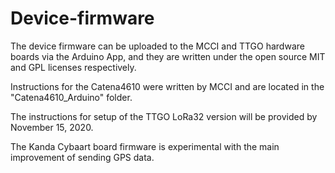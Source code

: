 # Device-firmware

The device firmware can be uploaded to the MCCI and TTGO hardware boards via the Arduino App, and they are written under the open source MIT and GPL licenses respectively.

Instructions for the Catena4610 were written by MCCI and are located in the "Catena4610_Arduino" folder.

The instructions for setup of the TTGO LoRa32 version will be provided by November 15, 2020.

The Kanda Cybaart board firmware is experimental with the main improvement of sending GPS data.
